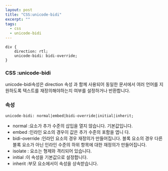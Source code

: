 ```yaml
---
layout: post
title: "CSS:unicode-bidi"
excerpt: ""
tags: 
  - css
  - unicode-bidi
---
```

```
div {
    direction: rtl;
    unicode-bidi: bidi-override;
}
```
### CSS :unicode-bidi
unicode-bidi속성은 direction 속성 과 함께 사용되어 동일한 문서에서 여러 언어를 지원하도록 텍스트를 재정의해야하는지 여부를 설정하거나 반환합니다.

### 속성
`unicode-bidi: normal|embed|bidi-override|initial|inherit;`

+ normal :요소가 추가 수준의 삽입을 열지 않습니다. 기본값입니다.
+ embed :인라인 요소의 경우이 값은 추가 수준의 포함을 엽니 다.
+ bidi-override :인라인 요소의 경우 재정의가 만들어집니다. 블록 요소의 경우 다른 블록 요소가 아닌 인라인 수준의 하위 항목에 대한 재정의가 만들어집니다.
+ isolate : 요소는 형제와 격리되어 있습니다.
+ initial :이 속성을 기본값으로 설정합니다.
+ inherit :부모 요소에서이 속성을 상속받습니다.

